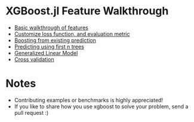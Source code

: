 XGBoost.jl Feature Walkthrough
====
* [Basic walkthrough of features](basic_walkthrough.jl)
* [Customize loss function, and evaluation metric](custom_objective.jl)
* [Boosting from existing prediction](boost_from_prediction.jl)
* [Predicting using first n trees](predict_first_ntree.jl)
* [Generalized Linear Model](generalized_linear_model.jl)
* [Cross validation](cross_validation.jl)

Notes
====
* Contributing examples or benchmarks is highly appreciated!
* If you like to share how you use xgboost to solve your problem, send a pull request :)
